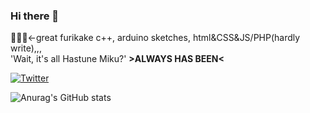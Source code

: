### Hi there 👋
📢🎈🎀←great furikake 
c++, arduino sketches, html&CSS&JS/PHP(hardly write),,,<br>
'Wait, it's all Hastune Miku?' <b>>ALWAYS HAS BEEN<</b>

[![Twitter](https://img.shields.io/badge/twitter-@39renon_3939-1DA1F2?logo=Twitter)](https://twitter.com/39renon_3939)

![Anurag's GitHub stats](https://github-readme-stats.vercel.app/api?username=ccrenon2&show_icons=true&theme=radical)

<!--
**ccrenon2/ccrenon2** is a ✨ _special_ ✨ repository because its `README.md` (this file) appears on your GitHub profile.

Here are some ideas to get you started:

- 🔭 I’m currently working on ...
- 🌱 I’m currently learning ...
- 👯 I’m looking to collaborate on ...
- 🤔 I’m looking for help with ...
- 💬 Ask me about ...
- 📫 How to reach me: ...
- 😄 Pronouns: ...
- ⚡ Fun fact: ...
-->

